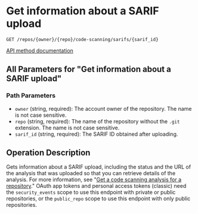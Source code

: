 # Get information about a SARIF upload

`GET /repos/{owner}/{repo}/code-scanning/sarifs/{sarif_id}`

[API method documentation](https://docs.github.com/rest/code-scanning/code-scanning#get-information-about-a-sarif-upload)

## All Parameters for "Get information about a SARIF upload"

### Path Parameters

- `owner` (string, required): The account owner of the repository. The name is not case sensitive.
- `repo` (string, required): The name of the repository without the `.git` extension. The name is not case sensitive.
- `sarif_id` (string, required): The SARIF ID obtained after uploading.

## Operation Description

Gets information about a SARIF upload, including the status and the URL of the analysis that was uploaded so that you can retrieve details of the analysis. For more information, see "[Get a code scanning analysis for a repository](/rest/code-scanning/code-scanning#get-a-code-scanning-analysis-for-a-repository)."
OAuth app tokens and personal access tokens (classic) need the `security_events` scope to use this endpoint with private or public repositories, or the `public_repo` scope to use this endpoint with only public repositories.
